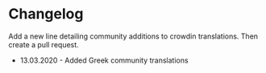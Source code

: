# Changelog

Add a new line detailing community additions to crowdin translations. Then create a pull request.

* 13.03.2020 - Added Greek community translations
